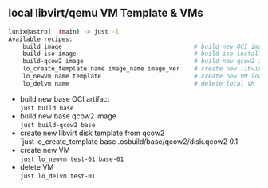 ## local libvirt/qemu VM Template & VMs

```bash
lunix@astro]  (main) -> just -l
Available recipes:
    build image                                     # build new OCI image locally
    build-iso image                                 # build iso installer from local OCI image
    build-qcow2 image                               # build new qcow2 image from local OCI image
    lo_create_template name image_name image_ver    # create new libvirt template locally
    lo_newvm name template                          # create new VM locally
    lo_delvm name                                   # delete local VM
```
* build new base OCI artifact  
  `just build base`
* build new base qcow2 image  
  `just build-qcow2 base`
* create new libvirt disk template from qcow2  
  `just lo_create_template base .osbuild/base/qcow2/disk.qcow2 0.1
* create new VM  
  `just lo_newvm test-01 base-01`
* delete VM  
  `just lo_delvm test-01`
